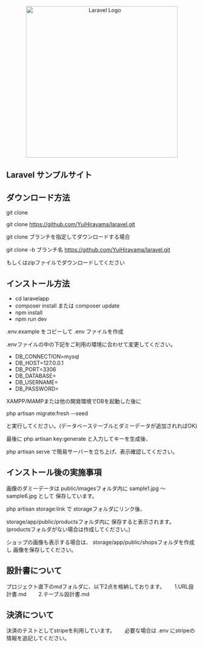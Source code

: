 <p align="center"><a href="https://laravel.com" target="_blank"><img src="https://raw.githubusercontent.com/laravel/art/master/logo-lockup/5%20SVG/2%20CMYK/1%20Full%20Color/laravel-logolockup-cmyk-red.svg" width="400" alt="Laravel Logo"></a></p>


## Laravel サンプルサイト

## ダウンロード方法

git clone

git clone https://github.com/YuiHirayama/laravel.git

git clone ブランチを指定してダウンロードする場合

git clone -b ブランチ名 https://github.com/YuiHirayama/laravel.git

もしくはzipファイルでダウンロードしてください

## インストール方法

- cd laravelapp
- composer install または composer update
- npm install
- npm run dev

.env.example をコピーして .env ファイルを作成

.envファイルの中の下記をご利用の環境に合わせて変更してください。

- DB_CONNECTION=mysql
- DB_HOST=127.0.0.1
- DB_PORT=3306
- DB_DATABASE=
- DB_USERNAME=
- DB_PASSWORD=

XAMPP/MAMPまたは他の開発環境でDBを起動した後に

php artisan migrate:fresh --seed

と実行してください。(データベーステーブルとダミーデータが追加されればOK)

最後に
php artisan key:generate
と入力してキーを生成後、

php artisan serve
で簡易サーバーを立ち上げ、表示確認してください。


## インストール後の実施事項

画像のダミーデータは
public/imagesフォルダ内に
sample1.jpg 〜 sample6.jpg として
保存しています。

php artisan storage:link で
storageフォルダにリンク後、

storage/app/public/productsフォルダ内に
保存すると表示されます。
(productsフォルダがない場合は作成してください。)

ショップの画像も表示する場合は、
storage/app/public/shopsフォルダを作成し
画像を保存してください。

## 設計書について
プロジェクト直下のmdフォルダに、以下2点を格納しております。　　
1.URL設計書.md　　
2.テーブル設計書.md

## 決済について
決済のテストとしてstripeを利用しています。　　
必要な場合は .env にstripeの情報を追記してください。
